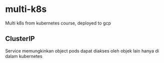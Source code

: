 # multi-k8s
Multi k8s from kubernetes course, deployed to gcp

## ClusterIP

Service memungkinkan object pods dapat diakses oleh objek lain hanya di dalam kubernetes